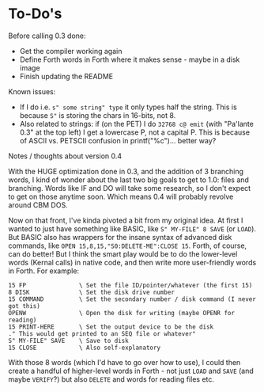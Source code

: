 # To-Do's

Before calling 0.3 done:

* Get the compiler working again
* Define Forth words in Forth where it makes sense - maybe in a disk image
* Finish updating the README

Known issues:

* If I do i.e. `s" some string" type` it only types half the string.  This is because `S"` is storing the chars in 16-bits, not 8.
* Also related to strings: if (on the PET) I do `32768 c@ emit` (with "Pa'lante 0.3" at the top left) I get a lowercase P, not a capital P.  This is because of ASCII vs. PETSCII confusion in printf("%c")... better way?



Notes / thoughts about version 0.4

With the HUGE optimization done in 0.3, and the addition of 3 branching words, I
kind of wonder about the last two big goals to get to 1.0: files and branching.
Words like IF and DO will take some research, so I don't expect to get on those
anytime soon.  Which means 0.4 will probably revolve around CBM DOS.

Now on that front, I've kinda pivoted a bit from my original idea.  At first I
wanted to just have something like BASIC, like `S" MY-FILE" 8 SAVE` (or `LOAD`).
But BASIC also has wrappers for the insane syntax of advanced disk commands,
like `OPEN 15,8,15,"S0:DELETE-ME":CLOSE 15`.  Forth, of course, can do better!
But I think the smart play would be to do the lower-level words (Kernal calls)
in native code, and then write more user-friendly words in Forth.  For example:

```
15 FP				\ Set the file ID/pointer/whatever (the first 15)
8 DISK				\ Set the disk drive number
15 COMMAND			\ Set the secondary number / disk command (I never got this)
OPENW				\ Open the disk for writing (maybe OPENR for reading)
15 PRINT-HERE		\ Set the output device to be the disk
." This would get printed to an SEQ file or whatever"
S" MY-FILE" SAVE	\ Save to disk
15 CLOSE			\ Also self-explanatory
```
With those 8 words (which I'd have to go over how to use), I could then create a
handful of higher-level words in Forth - not just `LOAD` and `SAVE` (and maybe
`VERIFY`?) but also `DELETE` and words for reading files etc.
